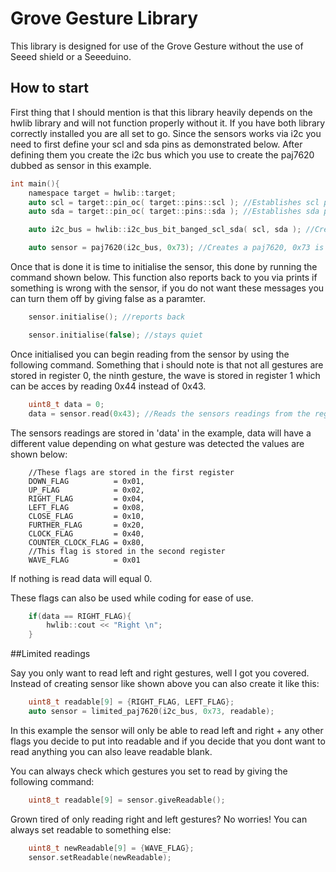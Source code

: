 # Grove Gesture Library
This library is designed for use of the Grove Gesture without the use of Seeed shield or a Seeeduino.

## How to start

First thing that I should mention is that this library heavily depends on the hwlib library and will not function properly without it.
If you have both library correctly installed you are all set to go. Since the sensors works via i2c you need to first define your scl and sda pins as demonstrated below.
After defining them you create the i2c bus which you use to create the paj7620 dubbed as sensor in this example.

```c
int main(){
    namespace target = hwlib::target;
    auto scl = target::pin_oc( target::pins::scl ); //Establishes scl pin
    auto sda = target::pin_oc( target::pins::sda ); //Establishes sda pin

    auto i2c_bus = hwlib::i2c_bus_bit_banged_scl_sda( scl, sda ); //Creates i2c bus

    auto sensor = paj7620(i2c_bus, 0x73); //Creates a paj7620, 0x73 is the address of the sensor
```

Once that is done it is time to initialise the sensor, this done by running the command shown below.
This function also reports back to you via prints if something is wrong with the sensor, if you do not want these messages you can turn them off by giving false as a paramter.
```c
    sensor.initialise(); //reports back
```
```c
    sensor.initialise(false); //stays quiet
```
Once initialised you can begin reading from the sensor by using the following command.
Something that i should note is that not all gestures are stored in register 0, the ninth gesture, the wave is stored in register 1 which can be acces by reading 0x44 instead of 0x43.
```c
    uint8_t data = 0;
    data = sensor.read(0x43); //Reads the sensors readings from the register 0
```
The sensors readings are stored in 'data' in the example, data will have a different value depending on what gesture was detected the values are shown below:
```
    //These flags are stored in the first register
    DOWN_FLAG          = 0x01,
    UP_FLAG            = 0x02,
	RIGHT_FLAG         = 0x04,
    LEFT_FLAG          = 0x08,
    CLOSE_FLAG         = 0x10,
    FURTHER_FLAG       = 0x20,
    CLOCK_FLAG         = 0x40,
    COUNTER_CLOCK_FLAG = 0x80,
    //This flag is stored in the second register
    WAVE_FLAG          = 0x01
```
If nothing is read data will equal 0.

These flags can also be used while coding for ease of use.
```c
    if(data == RIGHT_FLAG){
        hwlib::cout << "Right \n";
    }
```

##Limited readings

Say you only want to read left and right gestures, well I got you covered.
Instead of creating sensor like shown above you can also create it like this:
```c
    uint8_t readable[9] = {RIGHT_FLAG, LEFT_FLAG};
    auto sensor = limited_paj7620(i2c_bus, 0x73, readable);
```
In this example the sensor will only be able to read left and right + any other flags you decide to put into readable and if you decide that you dont want to read anything you can also leave readable blank.

You can always check which gestures you set to read by giving the following command:
```c
    uint8_t readable[9] = sensor.giveReadable();
```

Grown tired of only reading right and left gestures? No worries! You can always set readable to something else:
```c
    uint8_t newReadable[9] = {WAVE_FLAG};
    sensor.setReadable(newReadable);
```

